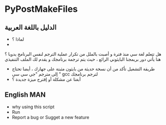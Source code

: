 # PyPostMakeFiles
## الدليل باللغة العربية
- لماذا ؟
- 
 هل تتعلم لغة سي منذ فترة و أصبت بالملل من تكرار عملية الترجم لنفس البرنامج يدويا ؟ هنا يأتي دور بريمجنا البايثوني الرائع ، حيث يتم ترجمة برنامجك و يقدم لك الملف التنفيذي

- طريقة التشغيل
 تأكد من أن نسخة حديثة من بايثون مثبتة على جهازك ، أيضا تحتاج إلى مترجم "جي سي سي " gcc لترجم برنامجك
- أبغنا عن مشكلة أو إقترح ميزة جديدة ؟
## English MAN 
- why using this script
- Run
- Report a bug or Sugget a new feature
